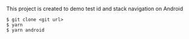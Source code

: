 This project is created to demo test id and stack navigation on Android

    $ git clone <git url>
    $ yarn
    $ yarn android
